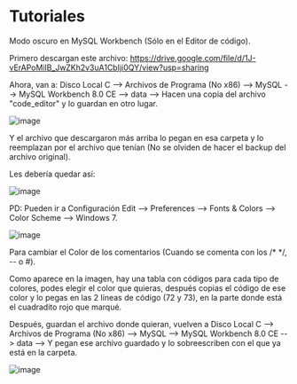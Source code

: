 # Tutoriales

Modo oscuro en MySQL Workbench (Sólo en el Editor de código).

Primero descargan este archivo: https://drive.google.com/file/d/1J-vErAPoMilB_JwZKh2v3uA1CbIji0QY/view?usp=sharing

Ahora, van a: Disco Local C --> Archivos de Programa (No x86) --> MySQL --> MySQL Workbench 8.0 CE --> data --> Hacen una copia del archivo "code_editor" y lo guardan en otro lugar. 

![image](https://github.com/Bjornlb21/Tutoriales/assets/119635145/0b730e27-650b-4c07-84a0-4b48712ebf11)

Y el archivo que descargaron más arriba lo pegan en esa carpeta y lo reemplazan por el archivo que tenían (No se olviden de hacer el backup del archivo original).

Les debería quedar así:

![image](https://github.com/Bjornlb21/Tutoriales/assets/119635145/35e4f24c-96f0-4ac8-a080-6d892245774c)

PD: Pueden ir a Configuración Edit --> Preferences --> Fonts & Colors --> Color Scheme --> Windows 7.

![image](https://github.com/Bjornlb21/Tutoriales/assets/119635145/584cce69-7009-4f7a-aade-b99c7959a2a0)

Para cambiar el Color de los comentarios (Cuando se comenta con los /* */, -- o #).

Como aparece en la imagen, hay una tabla con códigos para cada tipo de colores, podes elegir el color que quieras, después copias el código de ese color y lo pegas en las 2 líneas de código (72 y 73), en la parte donde está el cuadradito rojo que marqué. 

Después, guardan el archivo donde quieran, vuelven a Disco Local C --> Archivos de Programa (No x86) --> MySQL --> MySQL Workbench 8.0 CE --> data --> Y pegan ese archivo guardado y lo sobreescriben con el que ya está en la carpeta.

![image](https://github.com/Bjornlb21/Tutoriales/assets/119635145/3dbbbc5e-559c-4819-9bae-6905f988eb2b)





